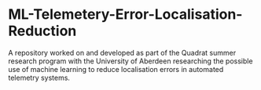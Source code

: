 # ML-Telemetery-Error-Localisation-Reduction
A repository worked on and developed as part of the Quadrat summer research program with the University of Aberdeen researching the possible use of machine learning to reduce localisation errors in automated telemetry systems.

